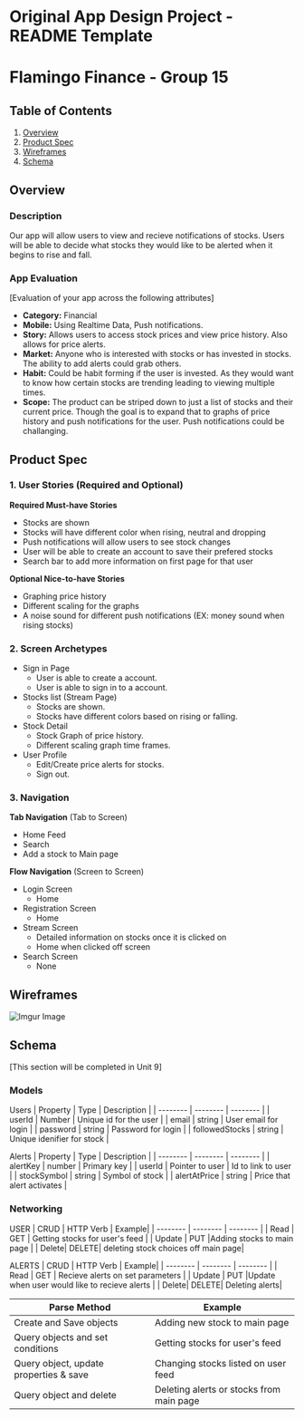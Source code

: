 Original App Design Project - README Template
===

# Flamingo Finance - Group 15

## Table of Contents
1. [Overview](#Overview)
1. [Product Spec](#Product-Spec)
1. [Wireframes](#Wireframes)
2. [Schema](#Schema)

## Overview
### Description
Our app will allow users to view and recieve notifications of stocks. Users will be able to decide what stocks they would like to be alerted when it begins to rise and fall.  

### App Evaluation
[Evaluation of your app across the following attributes]
- **Category:** Financial 
- **Mobile:** Using Realtime Data, Push notifications.
- **Story:** Allows users to access stock prices and view price history. Also allows for price alerts.
- **Market:** Anyone who is interested with stocks or has invested in stocks. The ability to add alerts could grab others.
- **Habit:** Could be habit forming if the user is invested. As they would want to know how certain stocks are trending leading to viewing multiple times.
- **Scope:** The product can be striped down to just a list of stocks and their current price. Though the goal is to expand that to graphs of price history and push notifications for the user. Push notifications could be challanging.

## Product Spec

### 1. User Stories (Required and Optional)

**Required Must-have Stories**

* Stocks are shown
* Stocks will have different color when rising, neutral and dropping 
* Push notifications will allow users to see stock changes 
* User will be able to create an account to save their prefered stocks
* Search bar to add more information on first page for that user

**Optional Nice-to-have Stories**

* Graphing price history
* Different scaling for the graphs
* A noise sound for different push notifications (EX: money sound when rising stocks)

### 2. Screen Archetypes

* Sign in Page
   * User is able to create a account.
   * User is able to sign in to a account.
* Stocks list (Stream Page)
   * Stocks are shown.
   * Stocks have different colors based on rising or falling.
* Stock Detail
   * Stock Graph of price history.
   * Different scaling graph time frames.
* User Profile
   * Edit/Create price alerts for stocks.
   * Sign out.


### 3. Navigation

**Tab Navigation** (Tab to Screen)

* Home Feed
* Search
* Add a stock to Main page

**Flow Navigation** (Screen to Screen)

* Login Screen 
   * Home
* Registration Screen 
   * Home
* Stream Screen
    * Detailed information on stocks once it is clicked on
    * Home when clicked off screen
* Search Screen 
    * None

## Wireframes
![Imgur Image](https://imgur.com/YwA7eKJ.jpg)

## Schema 
[This section will be completed in Unit 9]
### Models

Users
| Property | Type     | Description |
| -------- | -------- | -------- |
| userId   | Number   | Unique id for the user  |
| email    | string   | User email for login |
| password | string   | Password for login     |
| followedStocks | string | Unique idenifier for stock |


Alerts
| Property | Type     | Description |
| -------- | -------- | -------- |
| alertKey | number  | Primary key  |
| userId   | Pointer to user   | Id to link to user  |
| stockSymbol    | string   | Symbol of stock |
| alertAtPrice | string  | Price that alert activates  |



### Networking

USER
| CRUD  | HTTP Verb | Example|
| -------- | -------- | -------- |
|  Read  | GET    | Getting stocks for user's feed  |
| Update   | PUT      |Adding stocks to main page |
| Delete| DELETE| deleting stock choices off main page|
 
 ALERTS
 | CRUD  | HTTP Verb | Example|
| -------- | -------- | -------- |
|  Read  | GET    | Recieve alerts on set parameters |
| Update | PUT      |Update when user would like to recieve alerts  |
| Delete| DELETE| Deleting alerts|



| Parse Method            | Example                       |
| ----------------------- | ----------------------------- |
| Create and Save objects | Adding new stock to main page |
|Query objects and set conditions| Getting stocks for user's feed|
|Query object, update properties & save| Changing stocks listed on user feed|
|Query object and delete| Deleting alerts or stocks from main page|
